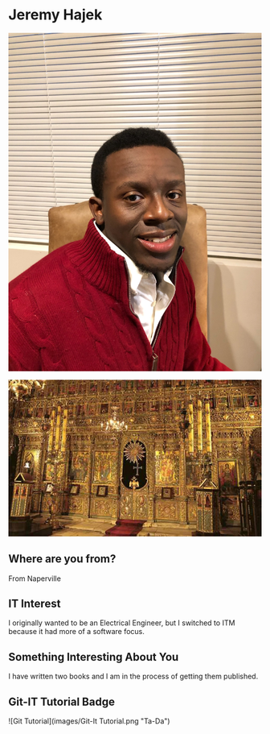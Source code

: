 # Jeremy Hajek

![Mr. McVey](image/IMG_51911.jpg "Jared")

![Patriarch's cathedral](image/iconostasis.jpg "St. George's Cathedral in Istanbul")

## Where are you from?

From Naperville

## IT Interest
I originally wanted to be an Electrical Engineer, but I switched to ITM because it had more of a software focus.

## Something Interesting About You

I have written two books and I am in the process of getting them published.

## Git-IT Tutorial Badge

![Git Tutorial](images/Git-It Tutorial.png "Ta-Da")
